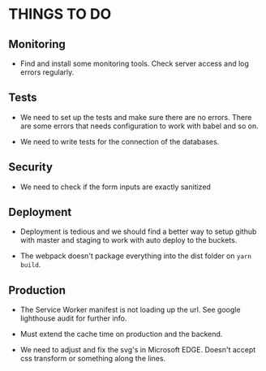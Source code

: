 THINGS TO DO
============


Monitoring
----------
* Find and install some monitoring tools. Check server access and log errors regularly.


Tests
-----
* We need to set up the tests and make sure there are no errors. There are some errors that needs configuration to work
with babel and so on.  

* We need to write tests for the connection of the databases.


Security
--------
* We need to check if the form inputs are exactly sanitized


Deployment
----------
* Deployment is tedious and we should find a better way to setup github with master and staging to work with auto deploy
to the buckets.  

* The webpack doesn't package everything into the dist folder on `yarn build`.  


Production
----------
* The Service Worker manifest is not loading up the url. See google lighthouse audit for further info.
* Must extend the cache time on production and the backend.

* We need to adjust and fix the svg's in Microsoft EDGE. Doesn't accept css transform or something along the lines.